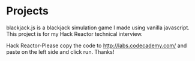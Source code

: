 # Projects


blackjack.js is a blackjack simulation game I made using vanilla javascript.
This project is for my Hack Reactor technical interview.

Hack Reactor-Please copy the code to http://labs.codecademy.com/ and paste on the left side and click run.
Thanks!

